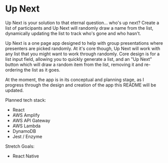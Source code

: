 # Up Next

Up Next is your solution to that eternal question... who's up next?  Create a list of participants and Up Next will randomly draw a name from the list, dynamically updating the list to track who's gone and who hasn't.

Up Next is a one page app designed to help with group presentations where presenters are picked randomly.  At it's core though, Up Next will work with any list that you might want to work through randomly.  Core design is for a list input field, allowing you to quickly generate a list, and an "Up Next" button which will draw a random item from the list, removing it and re-ordering the list as it goes.

At the moment, the app is in its conceptual and planning stage, as I progress through the design and creation of the app this README will be updated.

Planned tech stack:
- React
- AWS Amplify
- AWS API Gateway
- AWS Lambda
- DynamoDB
- Jest / Enzyme

Stretch Goals:
- React Native
